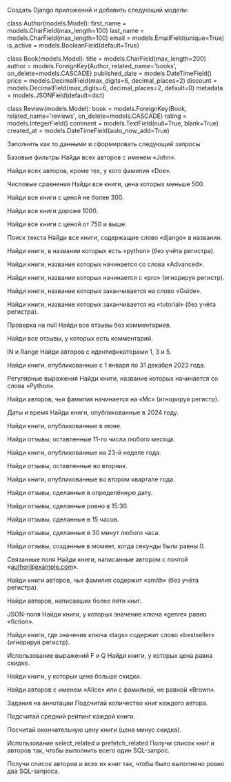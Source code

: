 Создать Django приложений и добавить следующий модели:

class Author(models.Model):
    first_name = models.CharField(max_length=100)
    last_name = models.CharField(max_length=100)
    email = models.EmailField(unique=True)
    is_active = models.BooleanField(default=True)

class Book(models.Model):
    title = models.CharField(max_length=200)
    author = models.ForeignKey(Author, related_name='books', on_delete=models.CASCADE)
    published_date = models.DateTimeField()
    price = models.DecimalField(max_digits=6, decimal_places=2)
    discount = models.DecimalField(max_digits=6, decimal_places=2, default=0)
    metadata = models.JSONField(default=dict)

class Review(models.Model):
    book = models.ForeignKey(Book, related_name='reviews', on_delete=models.CASCADE)
    rating = models.IntegerField()
    comment = models.TextField(null=True, blank=True)
    created_at = models.DateTimeField(auto_now_add=True)

Заполнить как то данными и сформировать следующий запросы


Базовые фильтры
Найди всех авторов с именем «John».


Найди всех авторов, кроме тех, у кого фамилия «Doe».


Числовые сравнения
Найди все книги, цена которых меньше 500.


Найди все книги с ценой не более 300.


Найди все книги дороже 1000.


Найди все книги с ценой от 750 и выше.


Поиск текста
Найди все книги, содержащие слово «django» в названии.


Найди книги, в названии которых есть «python» (без учёта регистра).


Найди книги, название которых начинается со слова «Advanced».


Найди книги, название которых начинается с «pro» (игнорируя регистр).


Найди книги, название которых заканчивается на слово «Guide».


Найди книги, название которых заканчивается на «tutorial» (без учёта регистра).


Проверка на null
Найди все отзывы без комментариев.


Найди все отзывы, у которых есть комментарий.


IN и Range
Найди авторов с идентификаторами 1, 3 и 5.


Найди книги, опубликованные с 1 января по 31 декабря 2023 года.


Регулярные выражения
Найди книги, название которых начинается со слова «Python».


Найди авторов, чья фамилия начинается на «Mc» (игнорируя регистр).


Даты и время
Найди книги, опубликованные в 2024 году.


Найди книги, опубликованные в июне.


Найди отзывы, оставленные 11-го числа любого месяца.


Найди книги, опубликованные на 23-й неделе года.


Найди отзывы, оставленные во вторник.


Найди книги, опубликованные во втором квартале года.


Найди отзывы, сделанные в определённую дату.


Найди отзывы, сделанные ровно в 15:30.


Найди отзывы, сделанные в 15 часов.


Найди отзывы, сделанные в 30 минут любого часа.


Найди отзывы, созданные в момент, когда секунды были равны 0.


Связанные поля
Найди книги, написанные автором с почтой «author@example.com».


Найди книги авторов, чья фамилия содержит «smith» (без учёта регистра).


Найди авторов, написавших более пяти книг.


JSON-поля
Найди книги, у которых значение ключа «genre» равно «fiction».


Найди книги, где значение ключа «tags» содержит слово «bestseller» (игнорируя регистр).


Использование выражений F и Q
Найди книги, у которых цена равна скидке.


Найди книги, у которых цена больше скидки.


Найди авторов с именем «Alice» или с фамилией, не равной «Brown».


Задания на аннотации
Подсчитай количество книг каждого автора.


Подсчитай средний рейтинг каждой книги.


Посчитай окончательную цену книги (цена минус скидка).


Использование select_related и prefetch_related
Получи список книг и авторов так, чтобы выполнить всего один SQL-запрос.


Получи список авторов и всех их книг так, чтобы было выполнено ровно два SQL-запроса.



